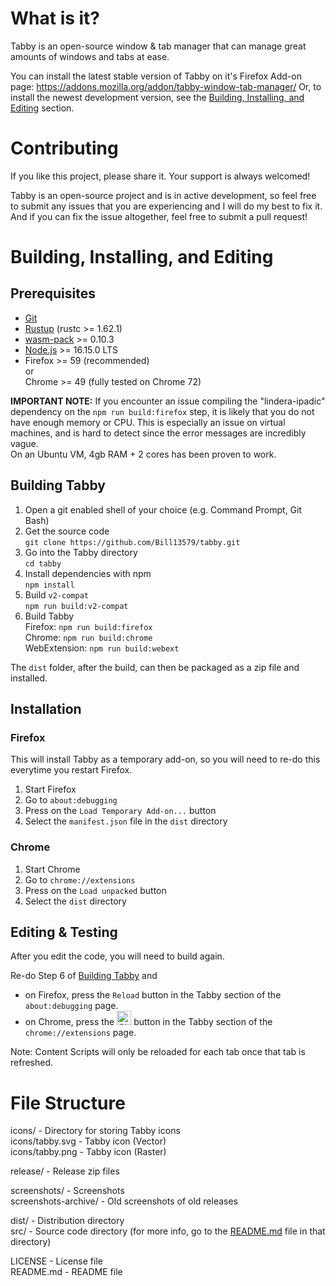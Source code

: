 # What is it?

Tabby is an open-source window & tab manager that can manage great amounts of windows and tabs at ease.

You can install the latest stable version of Tabby on it's Firefox Add-on page: https://addons.mozilla.org/addon/tabby-window-tab-manager/
Or, to install the newest development version, see the [Building, Installing, and Editing](#building-installing-and-editing) section.

# Contributing

If you like this project, please share it. Your support is always welcomed!

Tabby is an open-source project and is in active development, so feel free to submit any issues that you are experiencing and I will do my best to fix it. And if you can fix the issue altogether, feel free to submit a pull request!

# Building, Installing, and Editing

## Prerequisites

- [Git](https://git-scm.com/)
- [Rustup](https://www.rust-lang.org/tools/install) (rustc >= 1.62.1)
- [wasm-pack](https://rustwasm.github.io/wasm-pack/installer/) >= 0.10.3
- [Node.js](https://nodejs.org/en/) >= 16.15.0 LTS
- Firefox >= 59 (recommended)<br/>
  or<br/>
  Chrome >= 49 (fully tested on Chrome 72)
  
**IMPORTANT NOTE:** If you encounter an issue compiling the "lindera-ipadic" dependency on the `npm run build:firefox` step, it is likely that you do not have enough memory or CPU. This is especially an issue on virtual machines, and is hard to detect since the error messages are incredibly vague.  
On an Ubuntu VM, 4gb RAM + 2 cores has been proven to work.

## Building Tabby

1. Open a git enabled shell of your choice (e.g. Command Prompt, Git Bash)
2. Get the source code  
`git clone https://github.com/Bill13579/tabby.git`
3. Go into the Tabby directory  
`cd tabby`
4. Install dependencies with npm  
`npm install`
5. Build `v2-compat`  
`npm run build:v2-compat`
6. Build Tabby  
Firefox: `npm run build:firefox`  
Chrome: `npm run build:chrome`  
WebExtension: `npm run build:webext`

The `dist` folder, after the build, can then be packaged as a zip file and installed.

## Installation

### Firefox
This will install Tabby as a temporary add-on, so you will need to re-do this everytime you restart Firefox.

1. Start Firefox
2. Go to `about:debugging`
3. Press on the `Load Temporary Add-on...` button
4. Select the `manifest.json` file in the `dist` directory

### Chrome

1. Start Chrome
2. Go to `chrome://extensions`
3. Press on the `Load unpacked` button
4. Select the `dist` directory

## Editing & Testing

After you edit the code, you will need to build again.

Re-do Step 6 of [Building Tabby](#building-tabby) and<br/>
- on Firefox, press the `Reload` button in the Tabby section of the `about:debugging` page.<br/>
- on Chrome, press the <img src="https://i.imgur.com/FcVtjot.png" alt="Chrome Reload Icon" width="23px" /><!-- https://imgur.com/a/VHMbJ4l --> button in the Tabby section of the `chrome://extensions` page.

Note: Content Scripts will only be reloaded for each tab once that tab is refreshed.

# File Structure

icons/ - Directory for storing Tabby icons<br/>
icons/tabby.svg - Tabby icon (Vector)<br/>
icons/tabby.png - Tabby icon (Raster)<br/>

release/ - Release zip files<br/>

screenshots/ - Screenshots<br/>
screenshots-archive/ - Old screenshots of old releases<br/>

dist/ - Distribution directory<br/>
src/ - Source code directory (for more info, go to the [README.md](src/README.md) file in that directory)<br/>

LICENSE - License file<br/>
README&#46;md - README file
